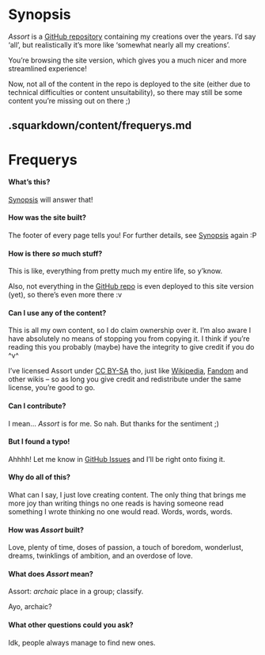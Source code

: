 # Synopsis
<!-- #SQUARK live!
| dest = frequerys
| title = Synopsis
| desc = An assortment of all my creations!
| duality = light
| style = #AUTO
| index = info
| shard = #INDEX
-->

*Assort* is a [GitHub repository](https://github.com/Sup2point0/Assort) containing my creations over the years. I’d say ‘all’, but realistically it’s more like ‘somewhat nearly all my creations’.

You’re browsing the site version, which gives you a much nicer and more streamlined experience!

Now, not all of the content in the repo is deployed to the site (either due to technical difficulties or content unsuitability), so there may still be some content you’re missing out on there ;)


.squarkdown/content/frequerys.md
------------------------------------------

# Frequerys
<!-- #SQUARK live!
| dest = frequerys
| title = Frequerys
| desc = Frequent queries related to Assort
| duality = light
| style = #AUTO
| index = info
| shard = #INDEX
-->

#### What’s this?
[Synopsis](https://sup2point0.github.io/Assort/synopsis) will answer that!

#### How was the site built?
The footer of every page tells you! For further details, see [Synopsis](https://sup2point0.github.io/Assort/synopsis) again :P

#### How is there *so* much stuff?
This is like, everything from pretty much my entire life, so y’know.

Also, not everything in the [GitHub repo](https://github.com/Sup2point0/Assort) is even deployed to this site version (yet), so there’s even more there :v

#### Can I use any of the content?
This is all my own content, so I do claim ownership over it. I’m also aware I have absolutely no means of stopping you from copying it. I think if you’re reading this you probably (maybe) have the integrity to give credit if you do ^v^

I’ve licensed Assort under [CC BY-SA](~) tho, just like [Wikipedia](~), [Fandom](~) and other wikis – so as long you give credit and redistribute under the same license, you’re good to go.

#### Can I contribute?
I mean... *Assort* is for me. So nah. But thanks for the sentiment ;)

#### But I found a typo!
Ahhhh! Let me know in [GitHub Issues](https://github.com/Sup2point0/Assort/issues) and I’ll be right onto fixing it.

#### Why do all of this?
What can I say, I just love creating content. The only thing that brings me more joy than writing things no one reads is having someone read something I wrote thinking no one would read. Words, words, words.

#### How was *Assort* built?
Love, plenty of time, doses of passion, a touch of boredom, wonderlust, dreams, twinklings of ambition, and an overdose of love.

#### What does *Assort* mean?
Assort: *archaic* place in a group; classify.

Ayo, archaic?

#### What other questions could you ask?
Idk, people always manage to find new ones.


<!-- #SQUARK style?

h4 {
  color: $col-text-prot;
}

     #SQUARK style? -->
